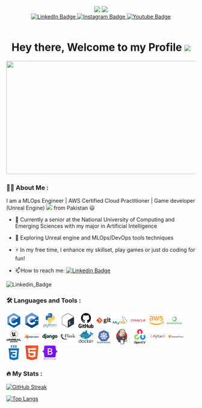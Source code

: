 
<div id="header" align="center">
  <img src="https://media.giphy.com/media/v1.Y2lkPTc5MGI3NjExMDA1NjMyZWRkZGM0MmM0MjgzNTNmZGFmN2QxNzc4ZDZlYWY0YTkzOCZlcD12MV9pbnRlcm5hbF9naWZzX2dpZklkJmN0PXRz/hqU2KkjW5bE2v2Z7Q2/giphy.gif" width="200"/>
  <img src="https://media.giphy.com/media/v1.Y2lkPTc5MGI3NjExZmRkYTcxYzE2ZDIyYzI4OGVhZmNhNDgzYTI3YjJiZmRlOTE1MDJiMSZlcD12MV9pbnRlcm5hbF9naWZzX2dpZklkJmN0PXM/KzJkzjggfGN5Py6nkT/giphy.gif" width="200"/>
</div>

<div id="badges" align="center">
  <a href="https://www.linkedin.com/in/moaz-tahir-08469b219/">
    <img src="https://img.shields.io/badge/LinkedIn-blue?style=for-the-badge&logo=linkedin&logoColor=white" alt="LinkedIn Badge"/>
  </a>
  <a href="https://instagram.com/zackfair_moaz?igshid=OGQ5ZDc2ODk2ZA==">
    <img src="https://img.shields.io/badge/Instagram-E4405F?style=for-the-badge&logo=instagram&logoColor=white" alt="Instagram Badge"/>
  </a>
  <a href="https://www.youtube.com/channel/UCxdY8Y0vEHwcqyYwYbRbGug">
    <img src="https://img.shields.io/badge/YouTube-red?style=for-the-badge&logo=youtube&logoColor=white" alt="Youtube Badge"/>
  </a>
</div>

<div id="Views" align="center">
  <img src="https://komarev.com/ghpvc/?username=ZackFairMoaz&style=flat-square&color=blue" alt=""/>
</div>

<h1 align="center">
  Hey there, Welcome to my Profile
  <img src="https://media.giphy.com/media/hvRJCLFzcasrR4ia7z/giphy.gif" width="30px"/>
</h1>

<div align="center">
  <img src="https://media.giphy.com/media/26tn33aiTi1jkl6H6/giphy.gif" width="800" height="300"/>
</div>


### :man_technologist: About Me :
I am a MLOps Engineer | AWS Certified Cloud Practitioner | Game developer (Unreal Engine) <img src="https://media.giphy.com/media/WUlplcMpOCEmTGBtBW/giphy.gif" width="30"> from Pakistan 😃

- :telescope: Currently a senior at the National University of Computing and Emerging Sciences with my major in Artificial Intelligence

- :seedling: Exploring Unreal engine and MLOps/DevOps tools techniques

- :zap: In my free time, I enhance my skillset, play games or just do coding for fun!

- :mailbox:How to reach me: [![Linkedin Badge](https://img.shields.io/badge/-kakbar-blue?style=flat&logo=Linkedin&logoColor=white)](https://www.linkedin.com/in/moaz-tahir-08469b219/)

![Linkedin_Badge](https://img.shields.io/endpoint?color=blue&label=Linkedin&logo=Linkedin&logoColor=Blue&url=https%3A%2F%2Fshields.redsparr0w.com%2F2473%2Fmonday)

### :hammer_and_wrench: Languages and Tools :

<div>
  <img src="https://github.com/devicons/devicon/blob/master/icons/c/c-original.svg"  title="" alt="" width="40" height="40"/>&nbsp;
  <img src="https://github.com/devicons/devicon/blob/master/icons/cplusplus/cplusplus-original.svg"  title="" alt="" width="40" height="40"/>&nbsp;
  <img src="https://github.com/devicons/devicon/blob/master/icons/python/python-original-wordmark.svg"  title="" alt="" width="40" height="40"/>&nbsp;
  <img src="https://github.com/devicons/devicon/blob/master/icons/bash/bash-original.svg"  title="" alt="" width="40" height="40"/>&nbsp;
  <img src="https://github.com/devicons/devicon/blob/master/icons/github/github-original-wordmark.svg"  title="" alt="" width="40" height="40"/>&nbsp;
  <img src="https://github.com/devicons/devicon/blob/master/icons/git/git-original-wordmark.svg" title="Git" **alt="Git" width="40" height="40"/>
  <img src="https://github.com/devicons/devicon/blob/master/icons/mysql/mysql-original-wordmark.svg"  title="" alt="" width="40" height="40"/>&nbsp;
  <img src="https://github.com/devicons/devicon/blob/master/icons/oracle/oracle-original.svg"  title="" alt="" width="40" height="40"/>&nbsp;
  <img src="https://github.com/devicons/devicon/blob/master/icons/amazonwebservices/amazonwebservices-plain-wordmark.svg" title="AWS" alt="AWS" width="40" height="40"/>&nbsp;
  <img src="https://github.com/devicons/devicon/blob/master/icons/anaconda/anaconda-original-wordmark.svg"  title="" alt="" width="40" height="40"/>&nbsp;
  <img src="https://github.com/devicons/devicon/blob/master/icons/unrealengine/unrealengine-original-wordmark.svg"  title="" alt="" width="40" height="40"/>&nbsp;
  <img src="https://github.com/devicons/devicon/blob/master/icons/blender/blender-original-wordmark.svg"  title="" alt="" width="40" height="40"/>&nbsp;
  <img src="https://github.com/devicons/devicon/blob/master/icons/django/django-plain-wordmark.svg"  title="" alt="" width="40" height="40"/>&nbsp;
  <img src="https://github.com/devicons/devicon/blob/master/icons/flask/flask-original-wordmark.svg"  title="" alt="" width="40" height="40"/>&nbsp;
  <img src="https://github.com/devicons/devicon/blob/master/icons/docker/docker-original-wordmark.svg"  title="" alt="" width="40" height="40"/>&nbsp;
  <img src="https://github.com/devicons/devicon/blob/master/icons/kubernetes/kubernetes-plain-wordmark.svg"  title="" alt="" width="40" height="40"/>&nbsp;
  <img src="https://github.com/devicons/devicon/blob/master/icons/jenkins/jenkins-original.svg"  title="" alt="" width="40" height="40"/>&nbsp;
  <img src="https://github.com/devicons/devicon/blob/master/icons/opencv/opencv-original-wordmark.svg"  title="" alt="" width="40" height="40"/>&nbsp;
  <img src="https://github.com/devicons/devicon/blob/master/icons/pytorch/pytorch-original-wordmark.svg"  title="" alt="" width="40" height="40"/>&nbsp;
  <img src="https://github.com/devicons/devicon/blob/master/icons/tensorflow/tensorflow-original-wordmark.svg"  title="" alt="" width="40" height="40"/>&nbsp;
  <img src="https://github.com/devicons/devicon/blob/master/icons/css3/css3-plain-wordmark.svg"  title="CSS3" alt="CSS" width="40" height="40"/>&nbsp;
  <img src="https://github.com/devicons/devicon/blob/master/icons/html5/html5-original.svg" title="HTML5" alt="HTML" width="40" height="40"/>&nbsp;
  <img src="https://github.com/devicons/devicon/blob/master/icons/bootstrap/bootstrap-original-wordmark.svg"  title="" alt="" width="40" height="40"/>&nbsp;
</div>


### :fire: My Stats :

  [![GitHub Streak](http://github-readme-streak-stats.herokuapp.com?user=ZackFairMoaz&theme=dark&background=000000)](https://git.io/streak-stats)

  [![Top Langs](https://github-readme-stats.vercel.app/api/top-langs/?username=ZackFairMoaz&layout=compact&theme=vision-friendly-dark)](https://github.com/anuraghazra/github-readme-stats)

<!--
**ZackFairMoaz/ZackFairMoaz** is a ✨ _special_ ✨ repository because its `README.md` (this file) appears on your GitHub profile.

Here are some ideas to get you started:

- 🔭 I’m currently working on ...
- 🌱 I’m currently learning ...
- 👯 I’m looking to collaborate on ...
- 🤔 I’m looking for help with ...
- 💬 Ask me about ...
- 📫 How to reach me: ...
- 😄 Pronouns: ...
- ⚡ Fun fact: ...
-->
